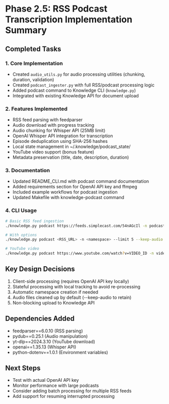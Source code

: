 # Phase 2.5: RSS Podcast Transcription Implementation Summary

## Completed Tasks

### 1. Core Implementation
- Created `audio_utils.py` for audio processing utilities (chunking, duration, validation)
- Created `podcast_ingester.py` with full RSS/podcast processing logic
- Added podcast command to Knowledge CLI (`knowledge.py`)
- Integrated with existing Knowledge API for document upload

### 2. Features Implemented
- RSS feed parsing with feedparser
- Audio download with progress tracking
- Audio chunking for Whisper API (25MB limit)
- OpenAI Whisper API integration for transcription
- Episode deduplication using SHA-256 hashes
- Local state management in ~/.knowledge/podcast_state/
- YouTube video support (bonus feature)
- Metadata preservation (title, date, description, duration)

### 3. Documentation
- Updated README_CLI.md with podcast command documentation
- Added requirements section for OpenAI API key and ffmpeg
- Included example workflows for podcast ingestion
- Updated Makefile with knowledge-podcast command

### 4. CLI Usage
```bash
# Basic RSS feed ingestion
./knowledge.py podcast https://feeds.simplecast.com/54nAGcIl -n podcasts

# With options
./knowledge.py podcast <RSS_URL> -n <namespace> --limit 5 --keep-audio

# YouTube video
./knowledge.py podcast https://www.youtube.com/watch?v=VIDEO_ID -n videos
```

## Key Design Decisions
1. Client-side processing (requires OpenAI API key locally)
2. Stateful processing with local tracking to avoid re-processing
3. Automatic namespace creation if needed
4. Audio files cleaned up by default (--keep-audio to retain)
5. Non-blocking upload to Knowledge API

## Dependencies Added
- feedparser==6.0.10 (RSS parsing)
- pydub==0.25.1 (Audio manipulation)
- yt-dlp==2024.3.10 (YouTube download)
- openai==1.35.13 (Whisper API)
- python-dotenv==1.0.1 (Environment variables)

## Next Steps
- Test with actual OpenAI API key
- Monitor performance with large podcasts
- Consider adding batch processing for multiple RSS feeds
- Add support for resuming interrupted processing